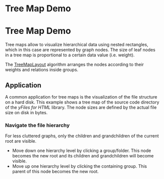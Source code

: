 <!--
 //////////////////////////////////////////////////////////////////////////////
 // @license
 // This file is part of yFiles for HTML 2.6.
 // Use is subject to license terms.
 //
 // Copyright (c) 2000-2024 by yWorks GmbH, Vor dem Kreuzberg 28,
 // 72070 Tuebingen, Germany. All rights reserved.
 //
 //////////////////////////////////////////////////////////////////////////////
-->
# Tree Map Demo

# Tree Map Demo

Tree maps allow to visualize hierarchical data using nested rectangles, which in this case are represented by graph nodes. The size of leaf nodes in a tree map is proportional to a certain data value (i.e. weight).

The [TreeMapLayout](https://docs.yworks.com/yfileshtml/#/api/TreeMapLayout) algorithm arranges the nodes according to their weights and relations inside groups.

## Application

A common application for tree maps is the visualization of the file structure on a hard disk. This example shows a tree map of the source code directory of the _yFiles for HTML_ library. The node sizes are defined by the actual file size on disk in bytes.

### Navigate the file hierarchy

For less cluttered graphs, only the children and grandchildren of the current root are visible.

- Move down one hierarchy level by clicking a group/folder. This node becomes the new root and its children and grandchildren will become visible.
- Move up one hierarchy level by clicking the containing group. This parent of this node becomes the new root.
